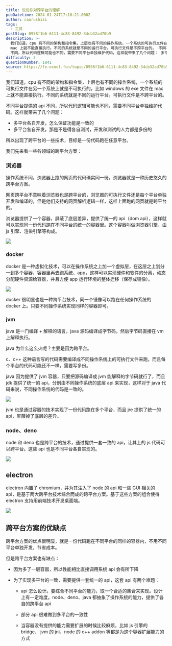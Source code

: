 ```yaml
---
title: 说说你对跨平台的理解
pubDatetime: 2024-01-24T17:18:21.000Z
author: caorushizi
tags:
  - 工具
postSlug: 0958f1b6-6111-4c83-8492-34cb32ad70b9
description: >-
  我们知道，cpu 有不同的架构和指令集，上层也有不同的操作系统，一个系统的可执行文件在另一个系统上就是不可执行的，比如 windows 的 exe 文件在
  mac 上就不能直接执行。不同的系统就是不同的运行平台。可执行文件是不跨平台的。 不同平台提供的 api
  不同，所以代码逻辑可能也不同，需要不同平台单独维护代码。这样就带来了几个问题： 多平台各自开发，怎么保证功能是一致的 多平台各自开发，那是
difficulty: 3
questionNumber: 1841
source: https://fe.ecool.fun/topic/0958f1b6-6111-4c83-8492-34cb32ad70b9
---
```


我们知道，cpu 有不同的架构和指令集，上层也有不同的操作系统，一个系统的可执行文件在另一个系统上就是不可执行的，比如 windows 的 exe 文件在 mac 上就不能直接执行。不同的系统就是不同的运行平台。可执行文件是不跨平台的。

不同平台提供的 api 不同，所以代码逻辑可能也不同，需要不同平台单独维护代码。这样就带来了几个问题：

- 多平台各自开发，怎么保证功能是一致的
- 多平台各自开发，那是不是得各自测试，开发和测试的人力都是多份的

所以出现了跨平台的一些技术，目标是一份代码跑在任意平台。

我们先来看一些各领域的跨平台方案：

### 浏览器

操作系统不同，浏览器上跑的网页的代码确实同一份。浏览器就是一种历史悠久的跨平台方案。

网页跨平台不意味着浏览器也是跨平台的，浏览器的可执行文件还是每个平台单独开发和编译的，但是他们支持的网页解析逻辑一样，这样上面跑的网页就是跨平台的。

浏览器提供了一个容器，屏蔽了底层差异，提供了统一的 api（dom api），这样就可以实现同一份代码跑在不同平台的统一的容器里。这个容器叫做浏览器引擎，由 js 引擎、渲染引擎等构成。

![](https://static.ecool.fun//article/1bcaaef7-eb68-435e-8a67-da969357b0e7.jpeg)

### docker

docker 是一种虚拟化技术，可以在操作系统之上加一个虚拟层，在这层之上划分一到多个容器，容器里再去跑系统、app，这样可以实现硬件和软件的分离，动态分配硬件资源给容器，并且方便 app 运行环境的整体迁移（保存成镜像）。

![](https://static.ecool.fun//article/1ca1a77a-1089-4782-b60b-e399afe42d17.jpeg)

docker 很明显也是一种跨平台技术，同一个镜像可以跑在任何操作系统的 docker 上。只要不同操作系统实现同样的容器即可。

### jvm

java 是一门编译 + 解释的语言，java 源码编译成字节码，然后字节码直接在 vm 上解释执行。

java 为什么这么火呢？主要是因为跨平台。

c、c++ 这种语言写的代码需要编译成不同操作系统上的可执行文件来跑，而且每个平台的代码可能还不一样，需要写多份。

java 因为提供了 jvm 容器，只要把源码编译成 jvm 能解释的字节码就行了，而且 jdk 提供了统一的 api，分别由不同操作系统的底层 api 来实现，这样对于 java 代码来说，不同操作系统的代码是一致的。

![](https://static.ecool.fun//article/a2b85fca-6291-442d-9e72-494ab79c57ad.jpeg)

jvm 也是通过容器的技术实现了一份代码跑在多个平台，而且 jre 提供了统一的 api，屏蔽掉了底层的差异。

### node、deno

node 和 deno 也是跨平台的技术，通过提供一套一致的 api，让其上的 js 代码可以跨平台。这些 api 也是不同平台各自实现的。

![](https://static.ecool.fun//article/c92c1748-f61b-4429-b3dc-122a1896e61a.jpeg)

## electron

electron 内置了 chromium，并为其注入了 node 的 api 和一些 GUI 相关的 api，是基于两大跨平台技术综合而成的跨平台方案。基于这些方案的组合使得 electron 支持用前端技术开发桌面端。

![](https://static.ecool.fun//article/0b68604b-1714-4e7e-9d17-e083cef954a6.jpeg)

## 跨平台方案的优缺点

跨平台方案的优点很明显，就是一份代码跑在不同平台的同样的容器内，不用不同平台单独开发，节省成本。

但是跨平台方案也有缺点：

- 因为多了一层容器，所以性能相比直接调用系统 api 会有所下降

- 为了实现多平台的一致，需要提供一套统一的 api，这套 api 有两个难题：

  - api 怎么设计。要综合不同平台的能力，取一个合适的集合来实现。设计上有一定难度。node、deno、java 都抽象了操作系统的能力，提供了各自的跨平台 api

  - 部分 api 很难做到多平台的一致性

  - 当容器没有提供的能力需要扩展的时候比较麻烦，比如 js 引擎的 bridge、 jvm 的 jni、node 的 c++ addon 等都是为这个容器扩展能力的方式
